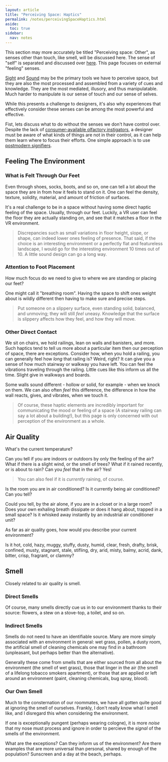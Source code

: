 ```yaml
---
layout: article
title: "Perceiving Space: Haptics"
permalink: /notes/perceivingSpaceHaptics.html
aside:
  toc: true
sidebar:
  nav: notes
---
```

This section may more accurately be titled "Perceiving space: Other", as senses other than touch, like smell, will be discussed here. The sense of "self" is separated and discussed over [here](PerceivingSpaceSelf.md). This page focuses on external "feeling" senses. 

[Sight](perceivingSpaceVision.md) and [Sound](PerceivingSpaceAcoustics.md) may be the primary tools we have to perceive space, but they are also the most processed and assembled from a variety of cues and knowledge. They are the most mediated, illusory, and thus manipulatable. Much harder to manipulate is our sense of touch and our sense of selves. 

While this presents a challenge to designers, it's also why experiences that effectively consider these senses can be among the most powerful and effective.

Fist, lets discuss what to do without the senses we don't have control over. Despite the lack of [consumer-available olfactory instigators](https://en.wikipedia.org/wiki/ISmell), a designer must be aware of what kinds of things are not in their control, as it can help them learn where to focus their efforts. One simple approach is to use [postmodern signifiers](PostmodernSignifiers.md).

## Feeling The Environment

### What is Felt Through Our Feet

Even through shoes, socks, boots, and so on, one can tell a lot about the space they are in from how it feels to stand on it. One can feel the density, texture, solidity, material, and amount of friction of surfaces.

It's a real challenge to be in a space without having some direct haptic feeling of the space. Usually, through our feet. Luckily, a VR user can feel the floor they are actually standing on, and see that it matches a floor in the VR environment. 

> Discrepancies such as small variations in floor height, slope, or shape, can indeed lower ones feeling of presence. That said, if the choice is an interesting environment or a perfectly flat and featureless landscape, I would go for the interesting environment 10 times out of 10. A little sound design can go a long way. 


### Attention to Foot Placement
How much focus do we need to give to where we are standing or placing our feet?

One might call it "breathing room". Having the space to shift ones weight about is wildly different then having to make sure and precise steps.

> Put someone on a slippery surface, even standing solid, balanced, and unmoving; they will still *feel* uneasy. Knowledge that the surface is slippery affects how they feel, and how they will move.


### Other Direct Contact
We sit on chairs, we hold railings, lean on walls and banisters, and more. Such haptics tend to tell us more about a particular item then our perception of space, there are exceptions. Consider how, when you hold a railing, you can generally feel how *long* that railing is? Weird, right? It can give you a sense of how much stairway or walkway you have left. You can feel the vibrations traveling through the railing. Little cues like this inform us all the time. Slight give in walkways and boards. 

Some walls sound different - hollow or solid, for example - when we knock on them. We can also often *feel* this difference, the difference in how the wall reacts, gives, and vibrates, when we touch it.

> Of course, these haptic elements are incredibly important for communicating the mood or feeling of a space (A stairway railing can say a lot about a building!), but this page is only concerned with out perception of the environment as a whole.

## Air Quality
What's the current temperature?

Can you tell if you are indoors or outdoors by only the feeling of the air? What if there is a slight wind, or the smell of trees? What if it rained recently, or is about to rain? Can you *feel* that in the air? Yes!

> You can also feel if it is *currently* raining, of course.

Is the room you are in air conditioned? Is it currently being air conditioned? Can you tell?

Could you tell, by the air alone, if you are in a closet or in a large room? Does your own exhaling breath dissipate or does it hang about, trapped in a small space? Is it whisked away instantly by an industrial air conditioner unit?

As far as air quality goes, how would you describe your current environment?

Is it hot, cold, hazy, muggy, stuffy, dusty, humid, clear, fresh, drafty, brisk, confined, musty, stagnant, stale, stifling, dry, arid, misty, balmy, acrid, dank, bitter, crisp, fragrant, or clammy? 

## Smell
Closely related to air quality is smell.

### Direct Smells
Of course, many smells directly cue us in to our environment thanks to their source: flowers, a stew on a stove-top, a toilet, and so on.

### Indirect Smells
Smells do not need to have an identifiable source. Many are more simply associated with an environment in general: wet grass, pollen, a dusty room, the artificial smell of cleaning chemicals one may find in a bathroom (unpleasant, but perhaps better than the alternative).

Generally these come from smells that are either sourced from all about the environment (the smell of wet grass), those that linger in the air (the smell of a lifelong tobacco smokers apartment), or those that are applied or left around an environment (paint, cleaning chemicals, bug spray, blood).

### Our Own Smell
Much to the consternation of our roommates, we have all gotten quite good at ignoring the smell of ourselves. Frankly, I don't really know what I smell like, and I disregard this when considering the environment.

If one is exceptionally pungent (perhaps wearing cologne), it is more *noise* that my nose must process and ignore in order to percieve the *signal* of the smells of the environment.

What are the exceptions? Can they inform us of the environment? Are there examples that are more universal than personal, shared by enough of the population? Sunscreen and a day at the beach, perhaps.